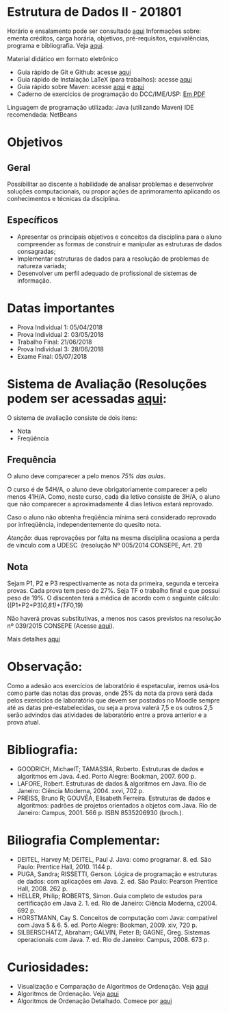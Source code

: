 # Estrutura de Dados II - 201801

Horário e ensalamento pode ser consultado [aqui](http://www.ceplan.udesc.br/arquivos/id_submenu/768/horario_2018_1.pdf)
Informações sobre: ementa créditos, carga horária, objetivos, pré-requisitos, equivalências, programa e bibliografia. Veja [aqui](http://www.ceplan.udesc.br/?id=757).

Material didático em formato eletrônico
- Guia rápido de Git e Github: acesse [aqui](https://tableless.com.br/tudo-que-voce-queria-saber-sobre-git-e-github-mas-tinha-vergonha-de-perguntar/)
- Guia rápido de Instalação LaTeX (para trabalhos): acesse [aqui](http://www.ceplan.udesc.br/arquivos/id_submenu/499/instalacao_miktex_texstudio_w.pdf)
- Guia rápido sobre Maven: acesse [aqui](http://blog.caelum.com.br/processo-de-build-com-o-maven/) e [aqui](http://www.obomprogramador.com/2014/06/curso-maven-pro-licao-1-odeio-maven.html)
- Caderno de exercícios de programação do DCC/IME/USP: [Em PDF](https://www.ime.usp.br/~macmulti/caderno-exercicios-versao2005.pdf)

Linguagem de programação utilizada: Java (utilizando Maven)
IDE recomendada: NetBeans

# Objetivos
## Geral 
Possibilitar ao discente a habilidade de analisar problemas e desenvolver soluções computacionais, ou propor ações de aprimoramento aplicando os conhecimentos e técnicas da disciplina.

## Específicos
- Apresentar os principais objetivos e conceitos da disciplina para o aluno compreender as formas de construir e manipular as estruturas de dados consagradas;
- Implementar estruturas de dados para a resolução de problemas de natureza variada;
- Desenvolver um perfil adequado de profissional de sistemas de informação.

# Datas importantes
- Prova Individual 1: 05/04/2018
- Prova Individual 2: 03/05/2018
- Trabalho Final: 21/06/2018
- Prova Individual 3: 28/06/2018
- Exame Final: 05/07/2018

# Sistema de Avaliação (Resoluções podem ser acessadas [aqui](http://www.ceplan.udesc.br/?id=168):

O sistema de avaliação consiste de dois itens:
- Nota
- Freqüência

## Frequência 

O aluno deve comparecer a pelo menos *75% das aulas*.

O curso é de 54H/A, o aluno deve obrigatoriamente comparecer a pelo menos 41H/A. Como, neste curso, cada dia letivo consiste de 3H/A, o aluno que não comparecer a aproximadamente 4 dias letivos estará reprovado.

Caso o aluno não obtenha freqüência mínima será considerado reprovado por infreqüência, independentemente do quesito nota. 

*Atenção*: duas reprovações por falta na mesma disciplina ocasiona a perda de vínculo com a UDESC  (resolução Nº 005/2014 CONSEPE, Art. 21) 

## Nota

Sejam P1, P2 e P3 respectivamente as nota da primeira, segunda e terceira provas. Cada prova tem peso de 27\%. Seja TF o trabalho final e que possui peso de 19%.
O discenten terá a médica de acordo com o seguinte cálculo: ((P1+P2+P3)*0,81)+(TF*0,19)

Não haverá provas substitutivas, a menos nos casos previstos na resolução nº 039/2015 CONSEPE (Acesse [aqui](http://www.ceplan.udesc.br/arquivos/id_submenu/168/039_2015_cpe.pdf)).

Mais detalhes [aqui](http://www.ceplan.udesc.br/?id=397)

# Observação:
Como a adesão aos exercícios de laboratório é espetacular, iremos usá-los como parte das notas das provas, onde 25% da nota da prova será dada pelos exercícios de laboratório que devem ser postados no Moodle sempre até as datas pré-estabelecidas, ou seja a prova valerá 7,5 e os outros 2,5 serão advindos das atividades de laboratório entre a prova anterior e a prova atual.

# Bibliografia:
- GOODRICH, MichaelT; TAMASSIA, Roberto. Estruturas de dados e algoritmos em Java. 4.ed. Porto Alegre: Bookman, 2007. 600 p. 
- LAFORE, Robert. Estruturas de dados & algoritmos em Java. Rio de Janeiro: Ciência Moderna, 2004. xxvi, 702 p.
- PREISS, Bruno R; GOUVÊA, Elisabeth Ferreira. Estruturas de dados e algoritmos: padrões de projetos orientados a objetos com Java. Rio de Janeiro: Campus, 2001. 566 p. ISBN 8535206930 (broch.).

# Biliografia Complementar:
- DEITEL, Harvey M; DEITEL, Paul J. Java: como programar. 8. ed. São Paulo: Prentice Hall, 2010. 1144 p.
- PUGA, Sandra; RISSETTI, Gerson. Lógica de programação e estruturas de dados: com aplicações em Java. 2. ed. São Paulo: Pearson Prentice Hall, 2008. 262 p.
- HELLER, Philip; ROBERTS, Simon. Guia completo de estudos para certificação em Java 2. 1. ed. Rio de Janeiro: Ciência Moderna, c2004. 692 p.
- HORSTMANN, Cay S. Conceitos de computação com Java: compatível com Java 5 & 6. 5. ed. Porto Alegre: Bookman, 2009. xiv, 720 p.
- SILBERSCHATZ, Abraham; GALVIN, Peter B; GAGNE, Greg. Sistemas operacionais com Java. 7. ed. Rio de Janeiro: Campus, 2008. 673 p.

# Curiosidades:
- Visualização e Comparação de Algoritmos de Ordenação. Veja [aqui](https://youtu.be/ZZuD6iUe3Pc)
- Algoritmos de Ordenação. Veja [aqui](https://youtu.be/INHF_5RIxTE)
- Algoritmos de Ordenação Detalhado. Comece por [aqui](https://youtu.be/P00xJgWzz2c)